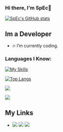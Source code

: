 ### Hi there, I'm SpEc👋 

[![SpEc's GitHub stats](https://github-readme-stats.vercel.app/api?username=spec012&theme=radical)](https://github.com/SpEc012)

## Im a Developer
- 🔥 I’m currently coding.

### Languages I Know:

[![My Skills](https://skillicons.dev/icons?i=python,html,css,js)]()

[![Top Langs](https://github-readme-stats.vercel.app/api/top-langs/?username=spec012&layout=compact)](https://github.com/SpEc012)

[![](https://img.shields.io/badge/Website-572cfe?style=for-the-badge)](spec012.github.io/Bio/)

![](https://komarev.com/ghpvc/?username=spec012&label=Profile+Visits&style=for-the-badge&color=blue)

## My Links
- [![](https://img.shields.io/badge/Cashapp-blue?style=plastic&logo=cashapp&color=grey&link=https%3A%2F%2Fcash.app%2F%24SpEc09)](https://cash.app/$SpEc09) [![](https://img.shields.io/badge/litecoin-blue?style=plastic&logo=litecoin&logoColor=%23ADD8E6&color=grey&link=https%3A%2F%2Fgist.github.com%2FSpEc012%2Fbfea01e43bd3b943e0de490f4e22145b
)](https://gist.github.com/SpEc012/bfea01e43bd3b943e0de490f4e22145b) [![](https://img.shields.io/badge/My%20Cracked.io%20Page-blue?style=plastic&logo=searxng&color=grey&link=https%3A%2F%2Fcash.app%2F%24SpEc09)](https://cracked.io/spec09)
